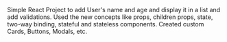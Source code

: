 Simple React Project to add User's name and age and display it in a list and add validations.
Used the new concepts like props, children props, state, two-way binding, stateful and stateless components.
Created custom Cards, Buttons, Modals, etc.




